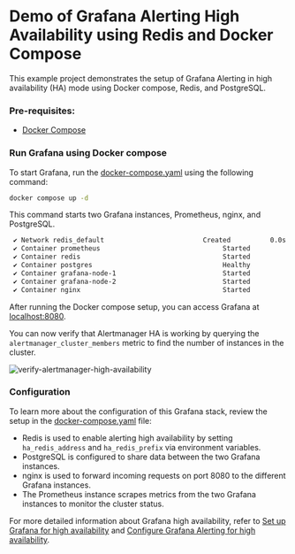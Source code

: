 # Demo of Grafana Alerting High Availability using Redis and Docker Compose

This example project demonstrates the setup of Grafana Alerting in high availability (HA) mode using Docker compose, Redis, and PostgreSQL. 

### Pre-requisites:
- [Docker Compose](https://docs.docker.com/compose/install/)

### Run Grafana using Docker compose

To start Grafana, run the [docker-compose.yaml](./docker-compose.yaml) using the following command:

```bash
docker compose up -d
```

This command starts two Grafana instances, Prometheus, nginx, and PostgreSQL.

```bash
 ✔ Network redis_default                         Created          0.0s
 ✔ Container prometheus                               Started          0.0s
 ✔ Container redis                                    Started          0.0s
 ✔ Container postgres                                 Healthy          0.1s
 ✔ Container grafana-node-1                           Started          0.0s
 ✔ Container grafana-node-2                           Started          0.0s
 ✔ Container nginx                                    Started          0.0s
```

After running the Docker compose setup, you can access Grafana at [localhost:8080](http://localhost:8080). 

You can now verify that Alertmanager HA is working by querying the `alertmanager_cluster_members` metric to find the number of instances in the cluster.

![verify-alertmanager-high-availability](../images/verify-alertmanager-high-availability.png)

### Configuration 

To learn more about the configuration of this Grafana stack, review the setup in the [docker-compose.yaml](./docker-compose.yaml) file:

- Redis is used to enable alerting high availability by setting `ha_redis_address` and `ha_redis_prefix` via environment variables.
- PostgreSQL is configured to share data between the two Grafana instances.
- nginx is used to forward incoming requests on port 8080 to the different Grafana instances.
- The Prometheus instance scrapes metrics from the two Grafana instances to monitor the cluster status.

For more detailed information about Grafana high availability, refer to [Set up Grafana for high availability](https://grafana.com/docs/grafana/latest/setup-grafana/set-up-for-high-availability/) and [Configure Grafana Alerting for high availability](https://grafana.com/docs/grafana/latest/alerting/set-up/configure-high-availability/).
